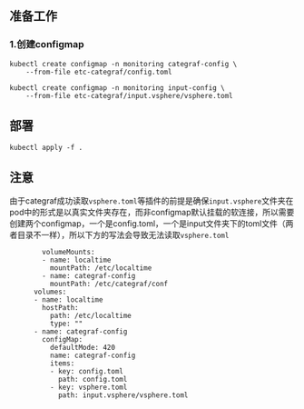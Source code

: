 ## 准备工作
### 1.创建configmap
```
kubectl create configmap -n monitoring categraf-config \
    --from-file etc-categraf/config.toml

kubectl create configmap -n monitoring input-config \
    --from-file etc-categraf/input.vsphere/vsphere.toml
```

## 部署
```
kubectl apply -f .
```

## 注意
由于categraf成功读取`vsphere.toml`等插件的前提是确保`input.vsphere`文件夹在pod中的形式是以真实文件夹存在，而非configmap默认挂载的软连接，所以需要创建两个configmap，一个是config.toml，一个是input文件夹下的toml文件（两者目录不一样），所以下方的写法会导致无法读取`vsphere.toml`
```
        volumeMounts:
        - name: localtime
          mountPath: /etc/localtime
        - name: categraf-config
          mountPath: /etc/categraf/conf
      volumes:
      - name: localtime
        hostPath:
          path: /etc/localtime
          type: ""
      - name: categraf-config
        configMap:
          defaultMode: 420
          name: categraf-config
          items:
          - key: config.toml
            path: config.toml
          - key: vsphere.toml
            path: input.vsphere/vsphere.toml
```
